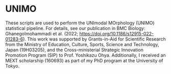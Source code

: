 # UNIMO
These scripts are used to perform the UNImodal MOrphology (UNIMO) statistical pipeline.
For details, see our publication in BMC Biology: Ghanegolmohammadi et al. (2022; https://doi.org/10.1186/s12915-022-01283-6).
This work was supported by Grants-in-Aid for Scientific Research from the Ministry of Education, Culture, Sports, Science and Technology, Japan (19H03205), and the Cross-ministerial Strategic Innovation Promotion Program (SIP) to Prof. Yoshikazu Ohya. Additionally, I received an MEXT scholarship (160693) as part of my PhD program at the University of Tokyo.
